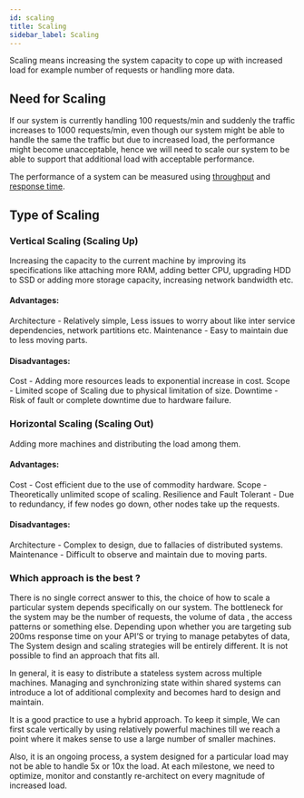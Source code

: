 ```yaml
---
id: scaling
title: Scaling
sidebar_label: Scaling
---
```


Scaling means increasing the system capacity to cope up with increased load for example number of requests or handling more data. 

## Need for Scaling

If our system is currently handling 100 requests/min and suddenly the traffic increases to 1000 requests/min, even though our system might be able to handle the same the traffic but due to increased load, the performance might become unacceptable, hence we will need to scale our system to be able to support that additional load with acceptable performance.

The performance of a system can be measured using [throughput](https://www.systemdesigntutorial.com/glossary#throughput)
 and [response time](https://www.systemdesigntutorial.com/glossary##response-time). 

## Type of Scaling

### Vertical Scaling (Scaling Up)

Increasing the capacity to the current machine by improving its specifications like attaching more RAM, adding better CPU, upgrading HDD to SSD or adding more storage capacity, increasing network bandwidth etc.

#### Advantages: 
Architecture - Relatively simple, Less issues to worry about like inter service dependencies, network partitions etc.
Maintenance - Easy to maintain due to less moving parts.

#### Disadvantages:
Cost - Adding more resources leads to exponential increase in cost.
Scope - Limited scope of Scaling due to physical limitation of size.
Downtime - Risk of fault or complete downtime due to hardware failure. 

### Horizontal Scaling (Scaling Out)
Adding more machines and distributing the load among them. 

#### Advantages: 
Cost - Cost efficient due to the use of commodity hardware.
Scope - Theoretically unlimited scope of scaling.
Resilience and Fault Tolerant - Due to redundancy, if few nodes go down, other nodes take up the requests.

#### Disadvantages:
Architecture - Complex to design, due to fallacies of distributed systems.
Maintenance - Difficult to observe and maintain due to moving parts.

### Which approach is the best ?

There is no single correct answer to this, the choice of how to scale a particular system depends specifically on our system. The bottleneck for the system may be the number of requests, the volume of data , the access patterns or something else. 
Depending upon whether you are targeting sub 200ms response time on your API’S or trying to manage petabytes of data, The System design and scaling strategies will be entirely different.
It is not possible to find an approach that fits all. 

In general, it is easy to distribute a stateless system across multiple machines. Managing and synchronizing state within shared systems can introduce a lot of additional complexity and becomes hard to design and maintain. 

It is a good practice to use a hybrid approach. To keep it simple, We can first scale vertically by using relatively powerful machines till we reach a point where it makes sense to use a large number of smaller machines. 

Also, it is an ongoing process, a system designed for a particular load may not be able to handle 5x or 10x the load. At each milestone, we need to optimize, monitor and constantly re-architect on every magnitude of increased load.
